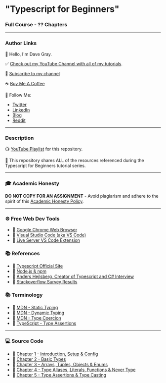 # "Typescript for Beginners"

### Full Course - ?? Chapters

---

### Author Links

👋 Hello, I'm Dave Gray.

✅ [Check out my YouTube Channel with all of my tutorials](https://www.youtube.com/DaveGrayTeachesCode).

🚩 [Subscribe to my channel](https://bit.ly/3nGHmNn)

☕ [Buy Me A Coffee](https://buymeacoffee.com/DaveGray)

🚀 Follow Me:

- [Twitter](https://twitter.com/yesdavidgray)
- [LinkedIn](https://www.linkedin.com/in/davidagray/)
- [Blog](https://yesdavidgray.com)
- [Reddit](https://www.reddit.com/user/DaveOnEleven)

---

### Description

📺 [YouTube Playlist](https://www.youtube.com/playlist?list=PL0Zuz27SZ-6NS8GXt5nPrcYpust89zq_b) for this repository.

🚀 This repository shares ALL of the resources referenced during the Typescript for Beginners tutorial series.

---

### 🎓 Academic Honesty

**DO NOT COPY FOR AN ASSIGNMENT** - Avoid plagiarism and adhere to the spirit of this [Academic Honesty Policy](https://www.freecodecamp.org/news/academic-honesty-policy/).

---

### ⚙ Free Web Dev Tools

- 🔗 [Google Chrome Web Browser](https://google.com/chrome/)
- 🔗 [Visual Studio Code (aka VS Code)](https://code.visualstudio.com/)
- 🔗 [Live Server VS Code Extension](https://marketplace.visualstudio.com/items?itemName=ritwickdey.LiveServer)


### 📚 References
- 🔗 [Typescript Official Site](https://www.typescriptlang.org/)
- 🔗 [Node.js & npm](https://nodejs.org/)
- 🔗 [Anders Hejlsberg, Creator of Typescript and C# Interview](https://dev.to/destrodevshow/typescript-and-c-both-created-by-the-same-person-named-anders-hejlsberg-42g4)
- 🔗 [Stackoverflow Survey Results](https://survey.stackoverflow.co/2022/#technology-most-popular-technologies)
  
### 📚 Terminology
- 🔗 [MDN - Static Typing](https://developer.mozilla.org/en-US/docs/Glossary/Static_typing)
- 🔗 [MDN - Dynamic Typing](https://developer.mozilla.org/en-US/docs/Glossary/Dynamic_typing)
- 🔗 [MDN - Type Coercion](https://developer.mozilla.org/en-US/docs/Glossary/Type_coercion)
- 🔗 [TypeScript - Type Assertions](https://www.typescriptlang.org/docs/handbook/2/everyday-types.html#type-assertions)

---

### 💻 Source Code

- 🔗 [Chapter 1 - Introduction, Setup & Config](https://github.com/gitdagray/typescript-course/tree/main/lesson01)
- 🔗 [Chapter 2 - Basic Types](https://github.com/gitdagray/typescript-course/tree/main/lesson02)
- 🔗 [Chapter 3 - Arrays, Tuples, Objects & Enums](https://github.com/gitdagray/typescript-course/tree/main/lesson03)
- 🔗 [Chapter 4 - Type Aliases, Literals, Functions & Never Type](https://github.com/gitdagray/typescript-course/tree/main/lesson04)
- 🔗 [Chapter 5 - Type Assertions & Type Casting](https://github.com/gitdagray/typescript-course/tree/main/lesson05)

